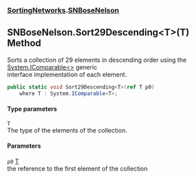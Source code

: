 ### [SortingNetworks](SortingNetworks.md 'SortingNetworks').[SNBoseNelson](SortingNetworks_SNBoseNelson.md 'SortingNetworks.SNBoseNelson')
## SNBoseNelson.Sort29Descending&lt;T&gt;(T) Method
Sorts a collection of 29 elements in descending order using the [System.IComparable&lt;&gt;](https://docs.microsoft.com/en-us/dotnet/api/System.IComparable-1 'System.IComparable`1') generic  
interface implementation of each element.  
```csharp
public static void Sort29Descending<T>(ref T p0)
    where T : System.IComparable<T>;
```
#### Type parameters
<a name='SortingNetworks_SNBoseNelson_Sort29Descending_T_(T)_T'></a>
`T`  
The type of the elements of the collection.
  
#### Parameters
<a name='SortingNetworks_SNBoseNelson_Sort29Descending_T_(T)_p0'></a>
`p0` [T](SortingNetworks_SNBoseNelson_Sort29Descending_T_(T).md#SortingNetworks_SNBoseNelson_Sort29Descending_T_(T)_T 'SortingNetworks.SNBoseNelson.Sort29Descending&lt;T&gt;(T).T')  
the reference to the first element of the collection
  
